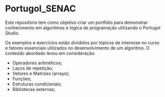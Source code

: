 # Portugol_SENAC
Este repositório tem como objetivo criar um portfólio para demonstrar conhecimento em algoritmos e lógica de programação utilizando o Portugol Studio.

Os exemplos e exercícios estão divididos por tópicos de interesse no curso e fatores essenciais utilizados no desenvolvimento de um algoritmo.
O conteúdo abordado levou em consideração:
<ul>
<li>Operadores aritméticos;</li>
<li>Laços de repetição;</li>
<li>Vetores e Matrizes (arrays);</li>
<li>Funções;</li>
<li>Estruturas condicionais;</li>
<li>Bibliotecas externas;</li>
</ul>
